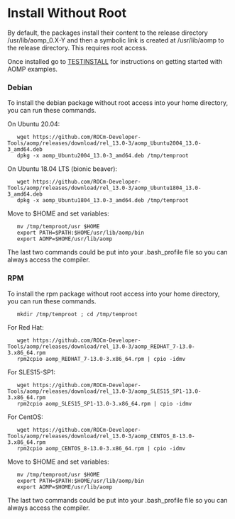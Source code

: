 # Install Without Root
By default, the packages install their content to the release directory /usr/lib/aomp_0.X-Y and then a  symbolic link is created at /usr/lib/aomp to the release directory. This requires root access.

Once installed go to [TESTINSTALL](TESTINSTALL.md) for instructions on getting started with AOMP examples.

### Debian
To install the debian package without root access into your home directory, you can run these commands.<br>

On Ubuntu 20.04:
```
   wget https://github.com/ROCm-Developer-Tools/aomp/releases/download/rel_13.0-3/aomp_Ubuntu2004_13.0-3_amd64.deb
   dpkg -x aomp_Ubuntu2004_13.0-3_amd64.deb /tmp/temproot
```
On Ubuntu 18.04 LTS (bionic beaver):
```
   wget https://github.com/ROCm-Developer-Tools/aomp/releases/download/rel_13.0-3/aomp_Ubuntu1804_13.0-3_amd64.deb
   dpkg -x aomp_Ubuntu1804_13.0-3_amd64.deb /tmp/temproot
```
Move to $HOME and set variables:
```
   mv /tmp/temproot/usr $HOME
   export PATH=$PATH:$HOME/usr/lib/aomp/bin
   export AOMP=$HOME/usr/lib/aomp
```
The last two commands could be put into your .bash_profile file so you can always access the compiler.

### RPM
To install the rpm package without root access into your home directory, you can run these commands.
```
   mkdir /tmp/temproot ; cd /tmp/temproot 
```
For Red Hat:
```
   wget https://github.com/ROCm-Developer-Tools/aomp/releases/download/rel_13.0-3/aomp_REDHAT_7-13.0-3.x86_64.rpm
   rpm2cpio aomp_REDHAT_7-13.0-3.x86_64.rpm | cpio -idmv
```
For SLES15-SP1:
```
   wget https://github.com/ROCm-Developer-Tools/aomp/releases/download/rel_13.0-3/aomp_SLES15_SP1-13.0-3.x86_64.rpm
   rpm2cpio aomp_SLES15_SP1-13.0-3.x86_64.rpm | cpio -idmv
```
For CentOS:
```
   wget https://github.com/ROCm-Developer-Tools/aomp/releases/download/rel_13.0-3/aomp_CENTOS_8-13.0-3.x86_64.rpm
   rpm2cpio aomp_CENTOS_8-13.0-3.x86_64.rpm | cpio -idmv
```
Move to $HOME and set variables:
```
   mv /tmp/temproot/usr $HOME
   export PATH=$PATH:$HOME/usr/lib/aomp/bin
   export AOMP=$HOME/usr/lib/aomp
```
The last two commands could be put into your .bash_profile file so you can always access the compiler.
